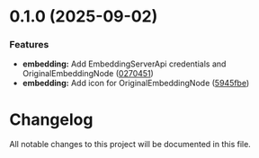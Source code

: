 # 0.1.0 (2025-09-02)


### Features

* **embedding:** Add EmbeddingServerApi credentials and OriginalEmbeddingNode ([0270451](https://github.com/noku-team/n8n-original-embedding/commit/02704510732a2d274d641cf523d0d44fb9a32650))
* **embedding:** Add icon for OriginalEmbeddingNode ([5945fbe](https://github.com/noku-team/n8n-original-embedding/commit/5945fbeba6fa994987af3fa14ba95bdaa0109f80))



# Changelog

All notable changes to this project will be documented in this file.

